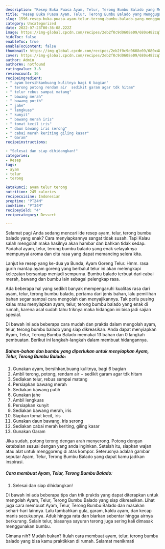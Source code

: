 ```yaml
---
description: "Resep Buka Puasa Ayam, Telur, Terong Bumbu Balado yang Menggugah Selera"
title: "Resep Buka Puasa Ayam, Telur, Terong Bumbu Balado yang Menggugah Selera"
slug: 1596-resep-buka-puasa-ayam-telur-terong-bumbu-balado-yang-menggugah-selera
category: Uncategorized
date: 2022-07-23T00:36:08.222Z
image: https://img-global.cpcdn.com/recipes/2eb2f0c9d0608e09/680x482cq70/ayam-telur-terong-bumbu-balado-foto-resep-utama.jpg
hideToc: false
enableToc: true
enableTocContent: false
thumbnail: https://img-global.cpcdn.com/recipes/2eb2f0c9d0608e09/680x482cq70/ayam-telur-terong-bumbu-balado-foto-resep-utama.jpg
cover: https://img-global.cpcdn.com/recipes/2eb2f0c9d0608e09/680x482cq70/ayam-telur-terong-bumbu-balado-foto-resep-utama.jpg
author: Admin
authorAv: notfound
ratingvalue: 3.8
reviewcount: 16
recipeingredient:
- " ayam bersihkanbuang kulitnya bagi 6 bagian"
- " terong potong rendam air  sedikit garam agar tdk hitam"
- " telur rebus sampai matang"
- " bawang merah"
- " bawang putih"
- " jahe"
- " lengkuas"
- " kunyit"
- " bawang merah iris"
- " tomat kecil iris"
- " daun bawang iris serong"
- " cabai merah keriting giling kasar"
- " Garam"
recipeinstructions:

- "Selesai dan siap dihidangkan!"
categories:
- Resep
tags:
- ayam
- telur
- terong

katakunci: ayam telur terong 
nutrition: 245 calories
recipecuisine: Indonesian
preptime: "PT24M"
cooktime: "PT34M"
recipeyield: "4"
recipecategory: Dessert

---
```



Selamat pagi Anda sedang mencari ide resep ayam, telur, terong bumbu balado yang enak? Cara menyiapkannya sangat tidak susah. Tapi Kalau salah mengolah maka hasilnya akan hambar dan bahkan tidak sedap. Padahal ayam, telur, terong bumbu balado yang enak selayaknya mempunyai aroma dan cita rasa yang dapat memancing selera kita.


Lanjut ke resep yang ke-dua ya Bunda, Ayam Goreng Telur. Hmm. rasa gurih mantap ayam goreng yang berbalut telur ini akan melengkapi kelezatan bersantap menjadi sempurna. Bumbu balado terbuat dari cabai merah, bawang dan bumbu lain sebagai pelengkap rasa.

Ada beberapa hal yang sedikit banyak mempengaruhi kualitas rasa dari ayam, telur, terong bumbu balado, pertama dari jenis bahan, lalu pemilihan bahan segar sampai cara mengolah dan menyajikannya. Tak perlu pusing kalau mau menyiapkan ayam, telur, terong bumbu balado yang enak di rumah, karena asal sudah tahu triknya maka hidangan ini bisa jadi sajian spesial.


Di bawah ini ada beberapa cara mudah dan praktis dalam mengolah ayam, telur, terong bumbu balado yang siap dikreasikan. Anda dapat menyiapkan Ayam, Telur, Terong Bumbu Balado memakai 13 bahan dan 0 langkah pembuatan. Berikut ini langkah-langkah dalam membuat hidangannya.

<!--inarticleads1-->

##### Bahan-bahan dan bumbu yang diperlukan untuk menyiapkan Ayam, Telur, Terong Bumbu Balado:

1. Gunakan  ayam, bersihkan,buang kulitnya, bagi 6 bagian
1. Ambil  terong, potong, rendam air + sedikit garam agar tdk hitam
1. Sediakan  telur, rebus sampai matang
1. Persiapkan  bawang merah
1. Sediakan  bawang putih
1. Gunakan  jahe
1. Ambil  lengkuas
1. Persiapkan  kunyit
1. Sediakan  bawang merah, iris
1. Siapkan  tomat kecil, iris
1. Gunakan  daun bawang, iris serong
1. Sediakan  cabai merah keriting, giling kasar
1. Gunakan  Garam


Jika sudah, potong terong dengan arah menyerong. Potong dengan ketebalan sesuai dengan yang anda inginkan. Setelah itu, siapkan wajan atau alat untuk menggoreng di atas kompor. Seterusnya adalah gambar seputar Ayam, Telur, Terong Bumbu Balado yang dapat kamu jadikan inspirasi. 

<!--inarticleads2-->

##### Cara membuat Ayam, Telur, Terong Bumbu Balado:


1. Selesai dan siap dihidangkan!

Di bawah ini ada beberapa tips dan trik praktis yang dapat diterapkan untuk mengolah Ayam, Telur, Terong Bumbu Balado yang siap dikreasikan. Lihat juga cara membuat Ayam, Telur, Terong Bumbu Balado dan masakan sehari-hari lainnya. Lalu tambahkan gula, garam, kaldu ayam, dan kecap manis secukupnya. Aduk hingga rata dan biarkan sebentar hingga airnya berkurang. Selain telur, biasanya sayuran terong juga sering kali dimasak menggunakan bumbu. 

Gimana nih? Mudah bukan? Itulah cara membuat ayam, telur, terong bumbu balado yang bisa kamu praktikkan di rumah. Selamat menikmati
